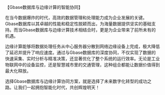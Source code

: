 【Gbase数据库与边缘计算的智能协同】

在当今数据爆炸的时代，高效的数据管理和处理能力成为企业发展的关键。Gbase数据库以其卓越的性能和稳定性脱颖而出，为海量数据提供坚实的基础支持。而当Gbase数据库与边缘计算技术相结合时，更是为企业带来了前所未有的机遇。

边缘计算能够将数据处理任务从中心服务器分散到网络边缘设备上完成，极大降低了延迟并提升了响应速度。通过与Gbase数据库的深度协同，不仅实现了数据的快速采集、实时分析与精准决策，还显著优化了整个系统的运行效率。无论是工业物联网中的设备监控，还是智慧城市里的交通管理，这种组合都能让数据价值得到最大化释放。

选择Gbase数据库与边缘计算协同方案，就是选择了未来数字化转型的成功之路。让我们一起拥抱智能化时代，共创辉煌明天！
